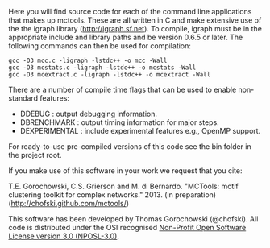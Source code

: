 Here you will find source code for each of the command line applications that makes up mctools. These are all written in C and make extensive use of the the igraph library (http://igraph.sf.net). To compile, igraph must be in the appropriate include and library paths and be version 0.6.5 or later. The following commands can then be used for compilation:

	gcc -O3 mcc.c -ligraph -lstdc++ -o mcc -Wall
	gcc -O3 mcstats.c -ligraph -lstdc++ -o mcstats -Wall
	gcc -O3 mcextract.c -ligraph -lstdc++ -o mcextract -Wall

There are a number of compile time flags that can be used to enable non-standard features:
- DDEBUG        : output debugging information.
- DBRENCHMARK   : output timing information for major steps.
- DEXPERIMENTAL : include experimental features e.g., OpenMP support.

For ready-to-use pre-compiled versions of this code see the bin folder in the project root.

If you make use of this software in your work we request that you cite:

T.E. Gorochowski, C.S. Grierson and M. di Bernardo. "MCTools: motif clustering toolkit for complex networks." 2013. (in preparation) (http://chofski.github.com/mctools/)

This software has been developed by Thomas Gorochowski (@chofski). All code is distributed under the OSI recognised [Non-Profit Open Software License version 3.0 (NPOSL-3.0)](http://www.opensource.org/licenses/NOSL3.0).
